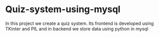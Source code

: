# Quiz-system-using-mysql
In this project we create a quiz system. Its frontend is developed using TKinter and PIL and in backend we store data using python in mysql
